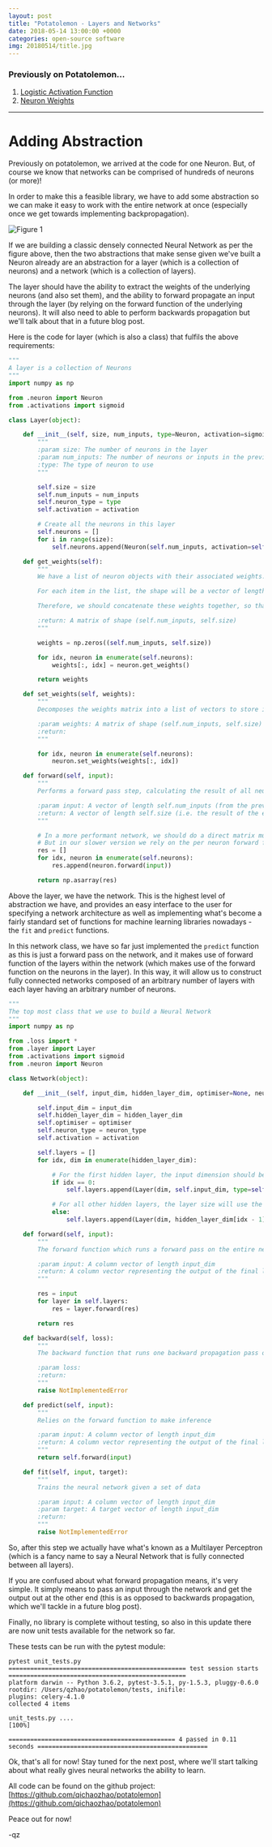 ```yaml
---
layout: post
title: "Potatolemon - Layers and Networks"
date: 2018-05-14 13:00:00 +0000
categories: open-source software
img: 20180514/title.jpg
---
```


### Previously on Potatolemon...

1. [Logistic Activation Function](https://qichaozhao.github.io/potato-lemon-1/)
2. [Neuron Weights](https://qichaozhao.github.io/potato-lemon-2/)

---

# Adding Abstraction

Previously on potatolemon, we arrived at the code for one Neuron. But, of course we know that networks can be comprised of hundreds of neurons (or more)!

In order to make this a feasible library, we have to add some abstraction so we can make it easy to work with the entire network at once (especially once we get towards implementing backpropagation).

![Figure 1](/images/20180514/figure_1_multilayer_network.png)

If we are building a classic densely connected Neural Network as per the figure above, then the two abstractions that make sense given we've built a Neuron already are an abstraction for a layer (which is a collection of neurons) and a network (which is a collection of layers).

The layer should have the ability to extract the weights of the underlying neurons (and also set them), and the ability to forward propagate an input through the layer (by relying on the forward function of the underlying neurons). It will also need to able to perform backwards propagation but we'll talk about that in a future blog post.

Here is the code for layer (which is also a class) that fulfils the above requirements:

```python
"""
A layer is a collection of Neurons
"""
import numpy as np

from .neuron import Neuron
from .activations import sigmoid

class Layer(object):

    def __init__(self, size, num_inputs, type=Neuron, activation=sigmoid):
        """
        :param size: The number of neurons in the layer
        :param num_inputs: The number of neurons or inputs in the previous layer
        :type: The type of neuron to use
        """

        self.size = size
        self.num_inputs = num_inputs
        self.neuron_type = type
        self.activation = activation

        # Create all the neurons in this layer
        self.neurons = []
        for i in range(size):
            self.neurons.append(Neuron(self.num_inputs, activation=self.activation))

    def get_weights(self):
        """
        We have a list of neuron objects with their associated weights.

        For each item in the list, the shape will be a vector of length self.num_inputs

        Therefore, we should concatenate these weights together, so that the layer weights will be (self.num_inputs, self.size)

        :return: A matrix of shape (self.num_inputs, self.size)
        """

        weights = np.zeros((self.num_inputs, self.size))

        for idx, neuron in enumerate(self.neurons):
            weights[:, idx] = neuron.get_weights()

        return weights

    def set_weights(self, weights):
        """
        Decomposes the weights matrix into a list of vectors to store into the Neuron weights.

        :param weights: A matrix of shape (self.num_inputs, self.size)
        :return:
        """

        for idx, neuron in enumerate(self.neurons):
            neuron.set_weights(weights[:, idx])

    def forward(self, input):
        """
        Performs a forward pass step, calculating the result of all neurons.

        :param input: A vector of length self.num_inputs (from the previous layer or the overall input)
        :return: A vector of length self.size (i.e. the result of the equation sigmoid(W^T.x + b))
        """

        # In a more performant network, we should do a direct matrix multiplication for all Neurons
        # But in our slower version we rely on the per neuron forward function to retrieve our forward propagation result
        res = []
        for idx, neuron in enumerate(self.neurons):
            res.append(neuron.forward(input))

        return np.asarray(res)
```

Above the layer, we have the network. This is the highest level of abstraction we have, and provides an easy interface to the user for specifying a network architecture as well as implementing what's become a fairly standard set of functions for machine learning libraries nowadays - the `fit` and `predict` functions.

In this network class, we have so far just implemented the `predict` function as this is just a forward pass on the network, and it makes use of forward function of the layers within the network (which makes use of the forward function on the neurons in the layer). In this way, it will allow us to construct fully connected networks composed of an arbitrary number of layers with each layer having an arbitrary number of neurons.

```python
"""
The top most class that we use to build a Neural Network
"""
import numpy as np

from .loss import *
from .layer import Layer
from .activations import sigmoid
from .neuron import Neuron

class Network(object):

    def __init__(self, input_dim, hidden_layer_dim, optimiser=None, neuron_type=Neuron, activation=sigmoid):

        self.input_dim = input_dim
        self.hidden_layer_dim = hidden_layer_dim
        self.optimiser = optimiser
        self.neuron_type = neuron_type
        self.activation = activation

        self.layers = []
        for idx, dim in enumerate(hidden_layer_dim):

            # For the first hidden layer, the input dimension should be the overall input dimension
            if idx == 0:
                self.layers.append(Layer(dim, self.input_dim, type=self.neuron_type, activation=self.activation))

            # For all other hidden layers, the layer size will use the previous layer size as input size, and the layer size specified in the config
            else:
                self.layers.append(Layer(dim, hidden_layer_dim[idx - 1], type=self.neuron_type, activation=self.activation))

    def forward(self, input):
        """
        The forward function which runs a forward pass on the entire network

        :param input: A column vector of length input_dim
        :return: A column vector representing the output of the final layer
        """

        res = input
        for layer in self.layers:
            res = layer.forward(res)

        return res

    def backward(self, loss):
        """
        The backward function that runs one backward propagation pass on the entire network

        :param loss:
        :return:
        """
        raise NotImplementedError

    def predict(self, input):
        """
        Relies on the forward function to make inference

        :param input: A column vector of length input_dim
        :return: A column vector representing the output of the final layer
        """
        return self.forward(input)

    def fit(self, input, target):
        """
        Trains the neural network given a set of data

        :param input: A column vector of length input_dim
        :param target: A target vector of length input_dim
        :return:
        """
        raise NotImplementedError
```

So, after this step we actually have what's known as a Multilayer Perceptron (which is a fancy name to say a Neural Network that is fully connected between all layers).

If you are confused about what forward propagation means, it's very simple. It simply means to pass an input through the network and get the output out at the other end (this is as opposed to backwards propagation, which we'll tackle in a future blog post).

Finally, no library is complete without testing, so also in this update there are now unit tests available for the network so far.

These tests can be run with the pytest module:

```
pytest unit_tests.py
================================================= test session starts =================================================
platform darwin -- Python 3.6.2, pytest-3.5.1, py-1.5.3, pluggy-0.6.0
rootdir: /Users/qzhao/potatolemon/tests, inifile:
plugins: celery-4.1.0
collected 4 items

unit_tests.py ....                                                                                              [100%]

============================================== 4 passed in 0.11 seconds ===============================================
```

Ok, that's all for now! Stay tuned for the next post, where we'll start talking about what really gives neural networks the ability to learn.

All code can be found on the github project: [https://github.com/qichaozhao/potatolemon](https://github.com/qichaozhao/potatolemon)

Peace out for now!

-qz

